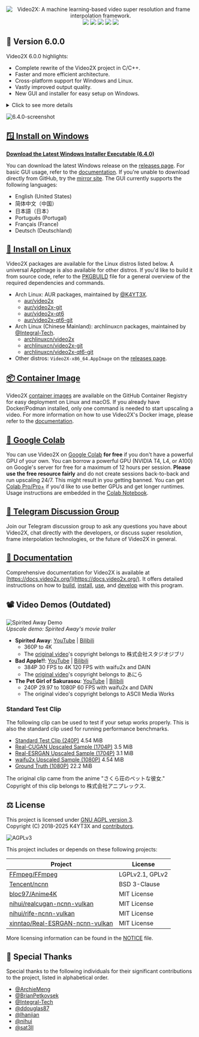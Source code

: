 <p align="center">
   <img src="https://github.com/user-attachments/assets/5cd63373-e806-474f-94ec-6e04963bf90f"
        alt="Video2X: A machine learning-based video super resolution and frame interpolation framework."/>
   </br>
   <img src="https://img.shields.io/github/v/release/k4yt3x/video2x?style=flat-square"/>
   <img src="https://img.shields.io/github/downloads/k4yt3x/video2x/total?style=flat-square"/>
   <img src="https://img.shields.io/github/license/k4yt3x/video2x?style=flat-square"/>
   <img src="https://img.shields.io/github/sponsors/k4yt3x?style=flat-square&link=https%3A%2F%2Fgithub.com%2Fsponsors%2Fk4yt3x"/>
   <img src="https://img.shields.io/badge/dynamic/json?color=%23e85b46&label=Patreon&query=data.attributes.patron_count&suffix=%20patrons&url=https%3A%2F%2Fwww.patreon.com%2Fapi%2Fcampaigns%2F4507807&style=flat-square"/>
</p>

## 🌟 Version 6.0.0

Video2X 6.0.0 highlights:

- Complete rewrite of the Video2X project in C/C++.
- Faster and more efficient architecture.
- Cross-platform support for Windows and Linux.
- Vastly improved output quality.
- New GUI and installer for easy setup on Windows.

<details>
<summary>Click to see more details</summary>

Version 6.0.0 is a complete rewrite of this project in C/C++. It:

- genuinely works this time, with much less hassle compared to the 5.0.0 beta;
- is blazing fast, thanks to the new optimized pipeline and the efficiency of C/C++;
- is cross-platform, available now for both Windows and Linux;
- offers significantly better output quality with Anime4K v4, RealESRGAN, RealCUGAN, and RIFE;
- supports two modes: filtering (upscaling) and frame interpolation;
- supports Anime4K v4 and all custom MPV-compatible GLSL shaders;
- supports RealESRGAN, RealCUGAN, and RIFE (all models) via ncnn and Vulkan;
- requires zero additional disk space during processing, just space for the final output.

</details>

![6.4.0-screenshot](https://github.com/user-attachments/assets/9b1cc8a7-2903-4d2c-80a2-8d81f007e45b)

## [🪟 Install on Windows](https://docs.video2x.org/installing/windows-qt6.html)

**[Download the Latest Windows Installer Executable (6.4.0)](https://github.com/k4yt3x/video2x/releases/download/6.4.0/video2x-qt6-windows-amd64-installer.exe)**

You can download the latest Windows release on the [releases page](https://github.com/k4yt3x/video2x/releases/latest). For basic GUI usage, refer to the [documentation](https://docs.video2x.org/running/desktop.html). If you're unable to download directly from GitHub, try the [mirror site](https://files.k4yt3x.com/Projects/Video2X). The GUI currently supports the following languages:

- English (United States)
- 简体中文（中国）
- 日本語（日本）
- Português (Portugal)
- Français (France)
- Deutsch (Deutschland)

## [🐧 Install on Linux](https://docs.video2x.org/installing/linux.html)

Video2X packages are available for the Linux distros listed below. A universal AppImage is also available for other distros. If you'd like to build it from source code, refer to the [PKGBUILD](packaging/arch/PKGBUILD) file for a general overview of the required dependencies and commands.

- Arch Linux: AUR packages, maintained by [@K4YT3X](https://github.com/k4yt3x).
  - [aur/video2x](https://aur.archlinux.org/packages/video2x)
  - [aur/video2x-git](https://aur.archlinux.org/packages/video2x-git)
  - [aur/video2x-qt6](https://aur.archlinux.org/packages/video2x-qt6)
  - [aur/video2x-qt6-git](https://aur.archlinux.org/packages/video2x-qt6-git)
- Arch Linux (Chinese Mainland): archlinuxcn packages, maintained by [@Integral-Tech](https://github.com/Integral-Tech).
  - [archlinuxcn/video2x](https://github.com/archlinuxcn/repo/tree/master/archlinuxcn/video2x)
  - [archlinuxcn/video2x-git](https://github.com/archlinuxcn/repo/tree/master/archlinuxcn/video2x-git)
  - [archlinuxcn/video2x-qt6-git](https://github.com/archlinuxcn/repo/tree/master/archlinuxcn/video2x-qt6-git)
- Other distros: `Video2X-x86_64.AppImage` on the [releases page](https://github.com/k4yt3x/video2x/releases/latest).

## [📦 Container Image](https://docs.video2x.org/running/container.html)

Video2X [container images](https://github.com/k4yt3x/video2x/pkgs/container/video2x) are available on the GitHub Container Registry for easy deployment on Linux and macOS. If you already have Docker/Podman installed, only one command is needed to start upscaling a video. For more information on how to use Video2X's Docker image, please refer to the [documentation](https://docs.video2x.org/running/container.html).

## [📔 Google Colab](https://colab.research.google.com/drive/1gWEwcA9y57EsxwOjmLNmNMXPsafw0kGo)

You can use Video2X on [Google Colab](https://colab.research.google.com/) **for free** if you don't have a powerful GPU of your own. You can borrow a powerful GPU (NVIDIA T4, L4, or A100) on Google's server for free for a maximum of 12 hours per session. **Please use the free resource fairly** and do not create sessions back-to-back and run upscaling 24/7. This might result in you getting banned. You can get [Colab Pro/Pro+](https://colab.research.google.com/signup/pricing) if you'd like to use better GPUs and get longer runtimes. Usage instructions are embedded in the [Colab Notebook](https://colab.research.google.com/drive/1gWEwcA9y57EsxwOjmLNmNMXPsafw0kGo).

## [💬 Telegram Discussion Group](https://t.me/video2x)

Join our Telegram discussion group to ask any questions you have about Video2X, chat directly with the developers, or discuss super resolution, frame interpolation technologies, or the future of Video2X in general.

## [📖 Documentation](https://docs.video2x.org/)

Comprehensive documentation for Video2X is available at [https://docs.video2x.org/](https://docs.video2x.org/). It offers detailed instructions on how to [build](https://docs.video2x.org/building/index.html), [install](https://docs.video2x.org/installing/index.html), [use](https://docs.video2x.org/running/index.html), and [develop](https://docs.video2x.org/developing/index.html) with this program.

## 📽️ Video Demos (Outdated)

![Spirited Away Demo](https://user-images.githubusercontent.com/21986859/49412428-65083280-f73a-11e8-8237-bb34158a545e.png)\
_Upscale demo: Spirited Away's movie trailer_

- **Spirited Away**: [YouTube](https://youtu.be/mGEfasQl2Zo) | [Bilibili](https://www.bilibili.com/video/BV1V5411471i/)
  - 360P to 4K
  - The [original video](https://www.youtube.com/watch?v=ByXuk9QqQkk)'s copyright belongs to 株式会社スタジオジブリ
- **Bad Apple!!**: [YouTube](https://youtu.be/A81rW_FI3cw) | [Bilibili](https://www.bilibili.com/video/BV16K411K7ue)
  - 384P 30 FPS to 4K 120 FPS with waifu2x and DAIN
  - The [original video](https://www.nicovideo.jp/watch/sm8628149)'s copyright belongs to あにら
- **The Pet Girl of Sakurasou**: [YouTube](https://youtu.be/M0vDI1HH2_Y) | [Bilibili](https://www.bilibili.com/video/BV14k4y167KP/)
  - 240P 29.97 to 1080P 60 FPS with waifu2x and DAIN
  - The original video's copyright belongs to ASCII Media Works

### Standard Test Clip

The following clip can be used to test if your setup works properly. This is also the standard clip used for running performance benchmarks.

- [Standard Test Clip (240P)](https://files.k4yt3x.com/Resources/Videos/standard-test.mp4) 4.54 MiB
- [Real-CUGAN Upscaled Sample (1704P)](https://files.k4yt3x.com/Resources/Videos/standard-realcugan.mp4) 3.5 MiB
- [Real-ESRGAN Upscaled Sample (1704P)](https://files.k4yt3x.com/Resources/Videos/standard-realesrgan.mp4) 3.1 MiB
- [waifu2x Upscaled Sample (1080P)](https://files.k4yt3x.com/Resources/Videos/standard-waifu2x.mp4) 4.54 MiB
- [Ground Truth (1080P)](https://files.k4yt3x.com/Resources/Videos/standard-original.mp4) 22.2 MiB

The original clip came from the anime "さくら荘のペットな彼女."\
Copyright of this clip belongs to 株式会社アニプレックス.

## ⚖️ License

This project is licensed under [GNU AGPL version 3](https://www.gnu.org/licenses/agpl-3.0.txt).\
Copyright (C) 2018-2025 K4YT3X and [contributors](https://github.com/k4yt3x/video2x/graphs/contributors).

![AGPLv3](https://www.gnu.org/graphics/agplv3-155x51.png)

This project includes or depends on these following projects:

| Project                                                                               | License         |
| ------------------------------------------------------------------------------------- | --------------- |
| [FFmpeg/FFmpeg](https://www.ffmpeg.org/)                                              | LGPLv2.1, GPLv2 |
| [Tencent/ncnn](https://github.com/Tencent/ncnn)                                       | BSD 3-Clause    |
| [bloc97/Anime4K](https://github.com/bloc97/Anime4K)                                   | MIT License     |
| [nihui/realcugan-ncnn-vulkan](https://github.com/nihui/realcugan-ncnn-vulkan)         | MIT License     |
| [nihui/rife-ncnn-vulkan](https://github.com/nihui/rife-ncnn-vulkan)                   | MIT License     |
| [xinntao/Real-ESRGAN-ncnn-vulkan](https://github.com/xinntao/Real-ESRGAN-ncnn-vulkan) | MIT License     |

More licensing information can be found in the [NOTICE](NOTICE) file.

## 🌺 Special Thanks

Special thanks to the following individuals for their significant contributions to the project, listed in alphabetical order.

- [@ArchieMeng](https://github.com/archiemeng)
- [@BrianPetkovsek](https://github.com/BrianPetkovsek)
- [@Integral-Tech](https://github.com/Integral-Tech)
- [@ddouglas87](https://github.com/ddouglas87)
- [@lhanjian](https://github.com/lhanjian)
- [@nihui](https://github.com/nihui)
- [@sat3ll](https://github.com/sat3ll)
